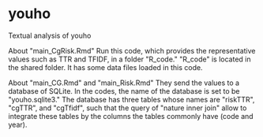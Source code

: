 # youho
Textual analysis of youho

About "main_CgRisk.Rmd"
Run this code, which provides the representative values such as TTR and TFIDF, in a folder "R_code."
"R_code" is located in the shared folder. It has some data files loaded in this code.

About "main_CG.Rmd" and "main_Risk.Rmd"
They send the values to a database of SQLite. In the codes, the name of the database is set to be "youho.sqlite3."
The database has three tables whose names are "riskTTR", "cgTTR", and "cgTfidf", such that the query of "nature inner join" allow to integrate these tables by the columns the tables commonly have (code and year).
